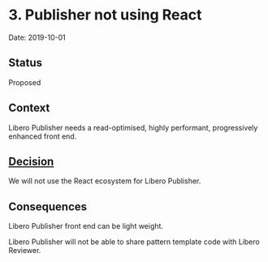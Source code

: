 # 3. Publisher not using React

Date: 2019-10-01

## Status

Proposed

## Context
Libero Publisher needs a read-optimised, highly performant, progressively enhanced front end.

## [Decision](https://docs.google.com/document/d/1FkdvBjSb1BH1fhgujtppunvL_NX5U3xVuxv7L0fV010/edit#heading=h.oip2sudw7pju)
We will not use the React ecosystem for Libero Publisher.

## Consequences
Libero Publisher front end can be light weight.

Libero Publisher will not be able to share pattern template code with Libero Reviewer.

